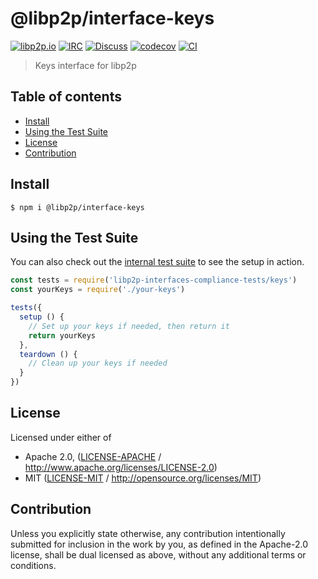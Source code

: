 # @libp2p/interface-keys <!-- omit in toc -->

[![libp2p.io](https://img.shields.io/badge/project-libp2p-yellow.svg?style=flat-square)](http://libp2p.io/)
[![IRC](https://img.shields.io/badge/freenode-%23libp2p-yellow.svg?style=flat-square)](http://webchat.freenode.net/?channels=%23libp2p)
[![Discuss](https://img.shields.io/discourse/https/discuss.libp2p.io/posts.svg?style=flat-square)](https://discuss.libp2p.io)
[![codecov](https://img.shields.io/codecov/c/github/libp2p/js-libp2p-interfaces.svg?style=flat-square)](https://codecov.io/gh/libp2p/js-libp2p-interfaces)
[![CI](https://img.shields.io/github/workflow/status/libp2p/js-libp2p-interfaces/test%20&%20maybe%20release/master?style=flat-square)](https://github.com/libp2p/js-libp2p-interfaces/actions/workflows/js-test-and-release.yml)

> Keys interface for libp2p

## Table of contents <!-- omit in toc -->

- [Install](#install)
- [Using the Test Suite](#using-the-test-suite)
- [License](#license)
- [Contribution](#contribution)

## Install

```console
$ npm i @libp2p/interface-keys
```

## Using the Test Suite

You can also check out the [internal test suite](../../test/crypto/compliance.spec.js) to see the setup in action.

```js
const tests = require('libp2p-interfaces-compliance-tests/keys')
const yourKeys = require('./your-keys')

tests({
  setup () {
    // Set up your keys if needed, then return it
    return yourKeys
  },
  teardown () {
    // Clean up your keys if needed
  }
})
```

## License

Licensed under either of

- Apache 2.0, ([LICENSE-APACHE](LICENSE-APACHE) / <http://www.apache.org/licenses/LICENSE-2.0>)
- MIT ([LICENSE-MIT](LICENSE-MIT) / <http://opensource.org/licenses/MIT>)

## Contribution

Unless you explicitly state otherwise, any contribution intentionally submitted for inclusion in the work by you, as defined in the Apache-2.0 license, shall be dual licensed as above, without any additional terms or conditions.
